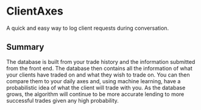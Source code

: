# ClientAxes
A quick and easy way to log client requests during conversation.

## Summary
The database is built from your trade history and the information submitted from the front end. The database then contains all the information of what your clients have traded on and what they wish to trade on. You can then compare them to your daily axes and, using machine learning, have a probabilistic idea of what the client will trade with you. As the database grows, the algorithm will continue to be more accurate lending to more successful trades given any high probability.
